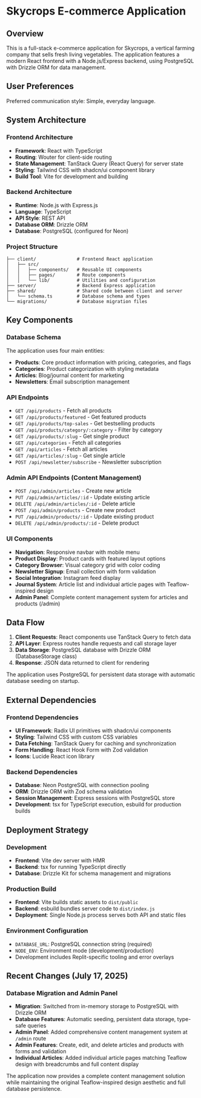 # Skycrops E-commerce Application

## Overview

This is a full-stack e-commerce application for Skycrops, a vertical farming company that sells fresh living vegetables. The application features a modern React frontend with a Node.js/Express backend, using PostgreSQL with Drizzle ORM for data management.

## User Preferences

Preferred communication style: Simple, everyday language.

## System Architecture

### Frontend Architecture
- **Framework**: React with TypeScript
- **Routing**: Wouter for client-side routing
- **State Management**: TanStack Query (React Query) for server state
- **Styling**: Tailwind CSS with shadcn/ui component library
- **Build Tool**: Vite for development and building

### Backend Architecture
- **Runtime**: Node.js with Express.js
- **Language**: TypeScript
- **API Style**: REST API
- **Database ORM**: Drizzle ORM
- **Database**: PostgreSQL (configured for Neon)

### Project Structure
```
├── client/               # Frontend React application
│   ├── src/
│   │   ├── components/   # Reusable UI components
│   │   ├── pages/        # Route components
│   │   └── lib/          # Utilities and configuration
├── server/               # Backend Express application
├── shared/               # Shared code between client and server
│   └── schema.ts         # Database schema and types
└── migrations/           # Database migration files
```

## Key Components

### Database Schema
The application uses four main entities:
- **Products**: Core product information with pricing, categories, and flags
- **Categories**: Product categorization with styling metadata
- **Articles**: Blog/journal content for marketing
- **Newsletters**: Email subscription management

### API Endpoints
- `GET /api/products` - Fetch all products
- `GET /api/products/featured` - Get featured products
- `GET /api/products/top-sales` - Get bestselling products  
- `GET /api/products/category/:category` - Filter by category
- `GET /api/products/:slug` - Get single product
- `GET /api/categories` - Fetch all categories
- `GET /api/articles` - Fetch all articles
- `GET /api/articles/:slug` - Get single article
- `POST /api/newsletter/subscribe` - Newsletter subscription

### Admin API Endpoints (Content Management)
- `POST /api/admin/articles` - Create new article
- `PUT /api/admin/articles/:id` - Update existing article
- `DELETE /api/admin/articles/:id` - Delete article
- `POST /api/admin/products` - Create new product
- `PUT /api/admin/products/:id` - Update existing product
- `DELETE /api/admin/products/:id` - Delete product

### UI Components
- **Navigation**: Responsive navbar with mobile menu
- **Product Display**: Product cards with featured layout options
- **Category Browser**: Visual category grid with color coding
- **Newsletter Signup**: Email collection with form validation
- **Social Integration**: Instagram feed display
- **Journal System**: Article list and individual article pages with Teaflow-inspired design
- **Admin Panel**: Complete content management system for articles and products (/admin)

## Data Flow

1. **Client Requests**: React components use TanStack Query to fetch data
2. **API Layer**: Express routes handle requests and call storage layer
3. **Data Storage**: PostgreSQL database with Drizzle ORM (DatabaseStorage class)
4. **Response**: JSON data returned to client for rendering

The application uses PostgreSQL for persistent data storage with automatic database seeding on startup.

## External Dependencies

### Frontend Dependencies
- **UI Framework**: Radix UI primitives with shadcn/ui components
- **Styling**: Tailwind CSS with custom CSS variables
- **Data Fetching**: TanStack Query for caching and synchronization
- **Form Handling**: React Hook Form with Zod validation
- **Icons**: Lucide React icon library

### Backend Dependencies
- **Database**: Neon PostgreSQL with connection pooling
- **ORM**: Drizzle ORM with Zod schema validation
- **Session Management**: Express sessions with PostgreSQL store
- **Development**: tsx for TypeScript execution, esbuild for production builds

## Deployment Strategy

### Development
- **Frontend**: Vite dev server with HMR
- **Backend**: tsx for running TypeScript directly
- **Database**: Drizzle Kit for schema management and migrations

### Production Build
- **Frontend**: Vite builds static assets to `dist/public`
- **Backend**: esbuild bundles server code to `dist/index.js`
- **Deployment**: Single Node.js process serves both API and static files

### Environment Configuration
- `DATABASE_URL`: PostgreSQL connection string (required)
- `NODE_ENV`: Environment mode (development/production)
- Development includes Replit-specific tooling and error overlays

## Recent Changes (July 17, 2025)

### Database Migration and Admin Panel
- **Migration**: Switched from in-memory storage to PostgreSQL with Drizzle ORM
- **Database Features**: Automatic seeding, persistent data storage, type-safe queries
- **Admin Panel**: Added comprehensive content management system at `/admin` route
- **Admin Features**: Create, edit, and delete articles and products with forms and validation
- **Individual Articles**: Added individual article pages matching Teaflow design with breadcrumbs and full content display

The application now provides a complete content management solution while maintaining the original Teaflow-inspired design aesthetic and full database persistence.